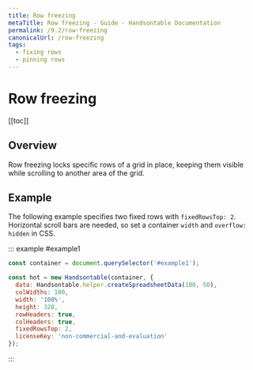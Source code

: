 ```yaml
---
title: Row freezing
metaTitle: Row freezing - Guide - Handsontable Documentation
permalink: /9.2/row-freezing
canonicalUrl: /row-freezing
tags:
  - fixing rows
  - pinning rows
---
```


# Row freezing

[[toc]]

## Overview
Row freezing locks specific rows of a grid in place, keeping them visible while scrolling to another area of the grid.

## Example

The following example specifies two fixed rows with `fixedRowsTop: 2`. Horizontal scroll bars are needed, so set a container `width` and `overflow: hidden` in CSS.

::: example #example1
```js
const container = document.querySelector('#example1');

const hot = new Handsontable(container, {
  data: Handsontable.helper.createSpreadsheetData(100, 50),
  colWidths: 100,
  width: '100%',
  height: 320,
  rowHeaders: true,
  colHeaders: true,
  fixedRowsTop: 2,
  licenseKey: 'non-commercial-and-evaluation'
});
```
:::

